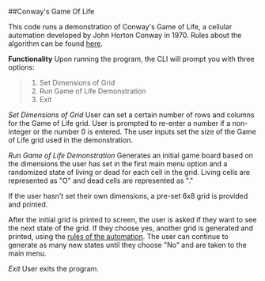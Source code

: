 ##Conway's Game Of Life

This code runs a demonstration of Conway's Game of Life, a cellular automation developed by John Horton Conway in 1970. Rules about the algorithm can be found [here](https://en.wikipedia.org/wiki/Conway%27s_Game_of_Life#Rules).


__Functionality__
Upon running the program, the CLI will prompt you with three options: 

> 1. Set Dimensions of Grid
> 2. Run Game of Life Demonstration
> 3. Exit

_Set Dimensions of Grid_
User can set a certain number of rows and columns for the Game of Life grid. User is prompted to re-enter a number if a non-integer or the number 0 is entered. The user inputs set the size of the Game of Life grid used in the demonstration.

_Run Game of Life Demonstration_
Generates an initial game board based on the dimensions the user has set in the first main menu option and a randomized state of living or dead for each cell in the grid. Living cells are represented as "O" and dead cells are represented as "."

If the user hasn't set their own dimensions, a pre-set 6x8 grid is provided and printed. 

After the initial grid is printed to screen, the user is asked if they want to see the next state of the grid. If they choose yes, another grid is generated and printed, using the [rules of the automation](https://en.wikipedia.org/wiki/Conway%27s_Game_of_Life#Rules). The user can continue to generate as many new states until they choose "No" and are taken to the main menu.

_Exit_
User exits the program.
